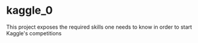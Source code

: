 # kaggle_0
This project exposes the required skills one needs to know in order to start Kaggle's competitions

